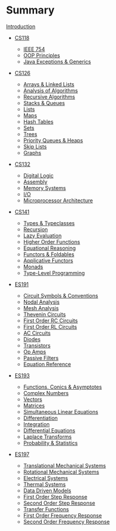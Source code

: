 # Summary

[Introduction](./intro.md)

- [CS118](./cs118/index.md)

  - [IEEE 754](./cs118/floats.md)
  - [OOP Principles](./cs118/oop.md)
  - [Java Exceptions & Generics](./cs118/exceptions.md)

- [CS126](./cs126/index.md)

  - [Arrays & Linked Lists](./cs126/arrays.md)
  - [Analysis of Algorithms]()
  - [Recursive Algorithms](./cs126/recursion.md)
  - [Stacks & Queues](./cs126/stacks.md)
  - [Lists](./cs126/lists.md)
  - [Maps]()
  - [Hash Tables]()
  - [Sets]()
  - [Trees]()
  - [Priority Queues & Heaps]()
  - [Skip Lists]()
  - [Graphs]()

- [CS132](./cs132/index.md)

  - [Digital Logic]()
  - [Assembly]()
  - [Memory Systems]()
  - [I/O]()
  - [Microprocessor Architecture]()

- [CS141](./cs141/index.md)

  - [Types & Typeclasses]()
  - [Recursion]()
  - [Lazy Evaluation]()
  - [Higher Order Functions]()
  - [Equational Reasoning]()
  - [Functors & Foldables]()
  - [Applicative Functors]()
  - [Monads]()
  - [Type-Level Programming]()

- [ES191](./es191/index.md)

  - [Circuit Symbols & Conventions](./es191/symbols-and-conventions.md)
  - [Nodal Analysis](./es191/nodal.md)
  - [Mesh Analysis](./es191/mesh.md)
  - [Thevenin Circuits](./es191/thevenin.md)
  - [First Order RC Circuits](./es191/rc.md)
  - [First Order RL Circuits](./es191/rl.md)
  - [AC Circuits](./es191/ac.md)
  - [Diodes](./es191/diodes.md)
  - [Transistors](./es191/transistors.md)
  - [Op Amps](./es191/opamps.md)
  - [Passive Filters](./es191/filters.md)
  - [Equation Reference](./es191/equations.md)

- [ES193](./es193/index.md)

  - [Functions, Conics & Asymptotes](./es193/functions.md)
  - [Complex Numbers](./es193/complex.md)
  - [Vectors](./es193/vectors.md)
  - [Matrices](./es193/matrices.md)
  - [Simultaneous Linear Equations](./es193/equations.md)
  - [Differentiation](./es193/diff.md)
  - [Integration](./es193/int.md)
  - [Differential Equations](./es193/diffeq.md)
  - [Laplace Transforms](./es193/laplace.md)
  - [Probability & Statistics](./es193/stats.md)

- [ES197](./es197/index.md)
  - [Translational Mechanical Systems](./es197/mech1.md)
  - [Rotational Mechanical Systems](./es197/mech2.md)
  - [Electrical Systems](./es197/electrical.md)
  - [Thermal Systems](./es197/thermal.md)
  - [Data Driven Models](./es197/data.md)
  - [First Order Step Response](./es197/step1.md)
  - [Second Order Step Response](./es197/step2.md)
  - [Transfer Functions](./es197/transfer.md)
  - [First Order Frequency Response](./es197/freq1.md)
  - [Second Order Frequency Response](./es197/freq2.md)
